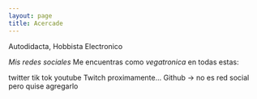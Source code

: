 ```yaml
---
layout: page
title: Acercade
---
```


Autodidacta, Hobbista Electronico

*Mis redes sociales*
Me encuentras como *vegatronica* en todas estas:

twitter
tik tok
youtube
Twitch proximamente...
Github -> no es red social pero quise agregarlo
